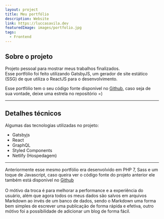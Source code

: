 ```yaml
---
layout: project
title: Meu portfólio
description: Website
link: https://luccasavila.dev
featuredImage: images/portfolio.jpg
tags:
  - Frontend
---
```


## Sobre o projeto

Projeto pessoal para mostrar meus trabalhos finalizados.  
Esse portfólio foi feito utilizando GatsbyJS, um gerador de site estático (SSG) de que utiliza o ReactJS para o desenvolvimento.

Esse portfólio tem o seu código fonte disponível no [Github](https://github.com/LuccasAvila/luccasavila.dev), caso seja de sua vontade, deixe uma estrela no repositório =)

---

## Detalhes técnicos
Algumas das tecnologias utilizadas no projeto:
  - Gatsbyjs
  - React
  - GraphQL
  - Styled Components
  - Netlify (Hospedagem)

---

Anteriormente esse mesmo portfólio era desenvolvido em PHP 7, Sass e um toque de Javascript, caso queira ver o código fonte do projeto anterior ele também está disponível no [Github](https://github.com/LuccasAvila/portfolio)  
\
O mótivo da troca é para melhorar a performance e a experiência do usuário, além que agora todos os meus dados são salvos em arquivos Markdown ao invés de um banco de dados, sendo o Markdown uma forma bem simples de escrever uma publicação de forma rápida e efetiva, outro mótivo foi a possíbilidade de adicionar um blog de forma fácil.